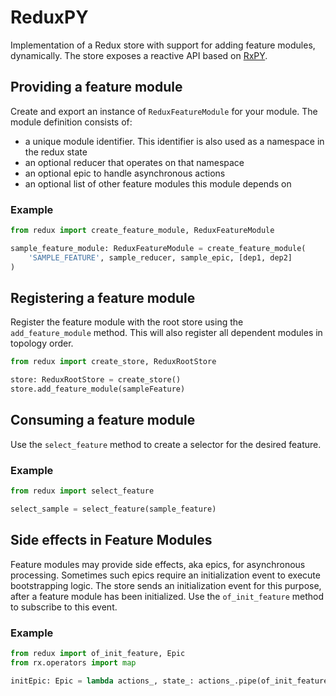 # ReduxPY

Implementation of a Redux store with support for adding feature modules, dynamically. The store exposes a reactive API based on [RxPY](https://pypi.org/project/Rx/).

## Providing a feature module

Create and export an instance of `ReduxFeatureModule` for your module. The module definition consists of:

* a unique module identifier. This identifier is also used as a namespace in the redux state
* an optional reducer that operates on that namespace
* an optional epic to handle asynchronous actions
* an optional list of other feature modules this module depends on

### Example

```python
from redux import create_feature_module, ReduxFeatureModule

sample_feature_module: ReduxFeatureModule = create_feature_module(
    'SAMPLE_FEATURE', sample_reducer, sample_epic, [dep1, dep2]
)
```

## Registering a feature module

Register the feature module with the root store using the `add_feature_module` method. This will also register all dependent modules in topology order.

```python
from redux import create_store, ReduxRootStore

store: ReduxRootStore = create_store()
store.add_feature_module(sampleFeature)
```

## Consuming a feature module

Use the `select_feature` method to create a selector for the desired feature.

### Example

```python
from redux import select_feature

select_sample = select_feature(sample_feature)
```

## Side effects in Feature Modules

Feature modules may provide side effects, aka epics, for asynchronous processing. Sometimes such epics require an initialization event to execute bootstrapping logic. The store sends an initialization event for this purpose, after a feature module has been initialized. Use the `of_init_feature` method to subscribe to this event.

### Example

```python
from redux import of_init_feature, Epic
from rx.operators import map

initEpic: Epic = lambda actions_, state_: actions_.pipe(of_init_feature(sample_feature), map(...))
```
